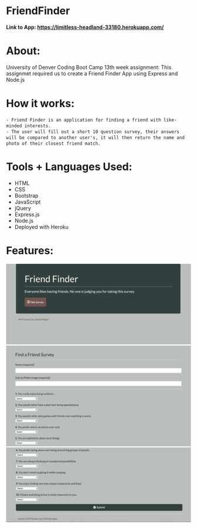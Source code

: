 # FriendFinder

**Link to App: https://limitless-headland-33180.herokuapp.com/**

# About:
University of Denver Coding Boot Camp 13th week assignment: This assignmet required us to create a Friend Finder App using Express and Node.js

# How it works:
```
- Friend Finder is an application for finding a friend with like-minded interests.
- The user will fill out a short 10 question survey, their answers will be compared to another user's, it will then return the name and photo of their closest friend match.
```

# Tools + Languages Used:
* HTML
* CSS
* Bootstrap
* JavaScript
* jQuery
* Express.js
* Node.js
* Deployed with Heroku

# Features:
![Image](screenshots/ff.png)
![Image](screenshots/ff2.png)
![Image](screenshots/ff3.png)